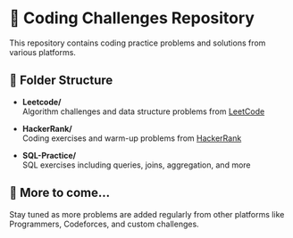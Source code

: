 # 🧠 Coding Challenges Repository

This repository contains coding practice problems and solutions from various platforms.

## 📁 Folder Structure

- **Leetcode/**  
  Algorithm challenges and data structure problems from [LeetCode](https://leetcode.com/)

- **HackerRank/**  
  Coding exercises and warm-up problems from [HackerRank](https://www.hackerrank.com/)

- **SQL-Practice/**  
  SQL exercises including queries, joins, aggregation, and more

## 📝 More to come...

Stay tuned as more problems are added regularly from other platforms like Programmers, Codeforces, and custom challenges.
